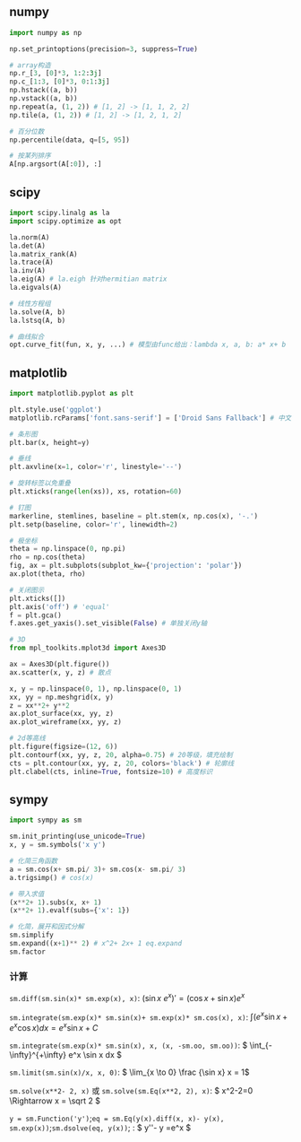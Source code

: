 ## numpy

```python
import numpy as np

np.set_printoptions(precision=3, suppress=True)

# array构造
np.r_[3, [0]*3, 1:2:3j]
np.c_[1:3, [0]*3, 0:1:3j]
np.hstack((a, b))
np.vstack((a, b))
np.repeat(a, (1, 2)) # [1, 2] -> [1, 1, 2, 2]
np.tile(a, (1, 2)) # [1, 2] -> [1, 2, 1, 2]

# 百分位数
np.percentile(data, q=[5, 95])

# 按某列排序
A[np.argsort(A[:0]), :]
```



## scipy

```python
import scipy.linalg as la
import scipy.optimize as opt

la.norm(A)
la.det(A)
la.matrix_rank(A)
la.trace(A)
la.inv(A)
la.eig(A) # la.eigh 针对hermitian matrix
la.eigvals(A)

# 线性方程组
la.solve(A, b)
la.lstsq(A, b)

# 曲线拟合
opt.curve_fit(fun, x, y, ...) # 模型由func给出：lambda x, a, b: a* x+ b

```



## matplotlib

```python
import matplotlib.pyplot as plt

plt.style.use('ggplot')
matplotlib.rcParams['font.sans-serif'] = ['Droid Sans Fallback'] # 中文显示

# 条形图
plt.bar(x, height=y)

# 垂线
plt.axvline(x=1, color='r', linestyle='--')

# 旋转标签以免重叠
plt.xticks(range(len(xs)), xs, rotation=60)

# 钉图
markerline, stemlines, baseline = plt.stem(x, np.cos(x), '-.')
plt.setp(baseline, color='r', linewidth=2)

# 极坐标
theta = np.linspace(0, np.pi)
rho = np.cos(theta)
fig, ax = plt.subplots(subplot_kw={'projection': 'polar'})
ax.plot(theta, rho)

# 关闭图示
plt.xticks([])
plt.axis('off') # 'equal'
f = plt.gca()
f.axes.get_yaxis().set_visible(False) # 单独关闭y轴

# 3D
from mpl_toolkits.mplot3d import Axes3D

ax = Axes3D(plt.figure())
ax.scatter(x, y, z) # 散点

x, y = np.linspace(0, 1), np.linspace(0, 1)
xx, yy = np.meshgrid(x, y)
z = xx**2+ y**2
ax.plot_surface(xx, yy, z)
ax.plot_wireframe(xx, yy, z)

# 2d等高线
plt.figure(figsize=(12, 6))
plt.contourf(xx, yy, z, 20, alpha=0.75) # 20等级，填充绘制
cts = plt.contour(xx, yy, z, 20, colors='black') # 轮廓线
plt.clabel(cts, inline=True, fontsize=10) # 高度标识
```



## sympy

```python
import sympy as sm

sm.init_printing(use_unicode=True)
x, y = sm.symbols('x y')

# 化简三角函数
a = sm.cos(x+ sm.pi/ 3)+ sm.cos(x- sm.pi/ 3)
a.trigsimp() # cos(x)

# 带入求值
(x**2+ 1).subs(x, x+ 1)
(x**2+ 1).evalf(subs={'x': 1})

# 化简，展开和因式分解
sm.simplify
sm.expand((x+1)** 2) # x^2+ 2x+ 1 eq.expand
sm.factor
```

### 计算

`sm.diff(sm.sin(x)* sm.exp(x), x)`:	$(\sin x\ e^ x)' = (\cos x + \sin x) e^ x$

`sm.integrate(sm.exp(x)* sm.sin(x)+ sm.exp(x)* sm.cos(x), x)`:	$\int (e^x\sin x+ e^x\cos x) dx = e^x\sin x+ C$

`sm.integrate(sm.exp(x)* sm.sin(x), x, (x, -sm.oo, sm.oo))`:	$ \int_{-\infty}^{+\infty} e^x \sin x dx  $

`sm.limit(sm.sin(x)/x, x, 0)`:	$ \lim_{x \to 0} \frac {\sin x} x = 1$

`sm.solve(x**2- 2, x)` 或 `sm.solve(sm.Eq(x**2, 2), x)`:	$ x^2-2=0 \Rightarrow x = \sqrt 2 $

`y = sm.Function('y')`;`eq = sm.Eq(y(x).diff(x, x)- y(x), sm.exp(x))`;`sm.dsolve(eq, y(x))`; :	$ y''- y =e^x $



